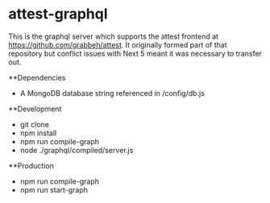 # attest-graphql

This is the graphql server which supports the attest frontend at https://github.com/grabbeh/attest. It originally formed part of that repository but conflict issues with Next 5 meant it was necessary to transfer out.

**Dependencies

- A MongoDB database string referenced in /config/db.js

**Development

- git clone
- npm install
- npm run compile-graph
- node ./graphql/compiled/server.js

**Production

- npm run compile-graph
- npm run start-graph
